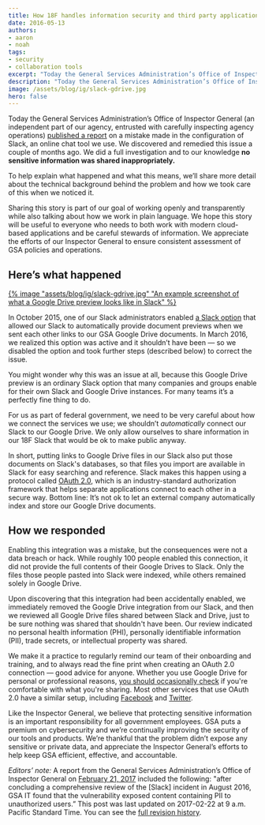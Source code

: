 ```yaml
---
title: How 18F handles information security and third party applications
date: 2016-05-13
authors:
- aaron
- noah
tags:
- security
- collaboration tools
excerpt: "Today the General Services Administration’s Office of Inspector General (an independent part of our agency, entrusted with carefully inspecting agency operations) published a report on a mistake made in the configuration of Slack, an online chat tool we use. We discovered and remedied this issue a couple of months ago. We did a full investigation and to our knowledge no sensitive information was shared inappropriately."
description: "Today the General Services Administration’s Office of Inspector General (an independent part of our agency, entrusted with carefully inspecting agency operations) published a report on a mistake made in the configuration of Slack, an online chat tool we use. We discovered and remedied this issue a couple of months ago. We did a full investigation and to our knowledge no sensitive information was shared inappropriately."
image: /assets/blog/ig/slack-gdrive.jpg
hero: false
---
```


Today the General Services Administration’s Office of Inspector General
(an independent part of our agency, entrusted with carefully inspecting
agency operations) [published a report](https://www.gsaig.gov/sites/default/files/ipa-reports/Alert%20Report-GSA%20Data%20Breach%205.12.16.pdf) on a mistake made in the
configuration of Slack, an online chat tool we use. We discovered and
remedied this issue a couple of months ago. We did a full investigation and to our knowledge **no sensitive
information was shared inappropriately.**

To help explain what happened and what this means, we’ll share more
detail about the technical background behind the problem and how we took
care of this when we noticed it.

Sharing this story is part of our goal of working openly and
transparently while also talking about how we work in plain language. We
hope this story will be useful to everyone who needs to both work with
modern cloud-based applications and be careful stewards of information.
We appreciate the efforts of our Inspector General to ensure consistent
assessment of GSA policies and operations.

Here’s what happened
--------------------

[{% image "assets/blog/ig/slack-gdrive.jpg" "An example screenshot of what a Google Drive preview looks like in Slack" %}](https://get.slack.help/hc/en-us/articles/205875058-Sharing-Google-Drive-files-in-Slack)

In October 2015, one of our Slack administrators enabled [a Slack
option](https://get.slack.help/hc/en-us/articles/205875058-Sharing-Google-Drive-files-in-Slack)
that allowed our Slack to automatically provide document previews when
we sent each other links to our GSA Google Drive documents. In March
2016, we realized this option was active and it shouldn’t have been — so
we disabled the option and took further steps (described below) to correct the issue.

You might wonder why this was an issue at all, because this Google Drive
preview is an ordinary Slack option that many companies and groups
enable for their own Slack and Google Drive instances. For many teams
it’s a perfectly fine thing to do.

For us as part of federal government, we need to be very careful about
how we connect the services we use; we shouldn’t *automatically* connect
our Slack to our Google Drive. We only allow ourselves to share information in
our 18F Slack that would be ok to make public anyway.

In short, putting links to Google Drive files in our Slack also
put those documents on Slack's databases, so that files you import are
available in Slack for easy searching and reference. Slack makes this
happen using a protocol called [OAuth 2.0](http://oauth.net/2/), which
is an industry-standard authorization framework that helps separate
applications connect to each other in a secure way. Bottom line: It’s
not ok to let an external company automatically index and store our
Google Drive documents.

How we responded
----------------

Enabling this integration was a mistake, but the consequences were not a
data breach or hack. While roughly 100 people enabled this connection, it did not provide the full contents of their Google Drives to Slack. Only the files those people pasted into Slack were indexed, while others remained solely in Google Drive.

Upon discovering that this integration had been accidentally enabled, we
immediately removed the Google Drive integration from our Slack, and
then we reviewed all Google Drive files shared between Slack and Drive,
just to be sure nothing was shared that shouldn't have been. Our review
indicated no personal health information (PHI), personally identifiable
information (PII), trade secrets, or intellectual property was shared.

We make it a practice to regularly remind our team of their onboarding
and training, and to always read the fine print when creating an OAuth
2.0 connection — good advice for anyone. Whether you use Google Drive
for personal or professional reasons, [you should occasionally
check](https://support.google.com/accounts/answer/3466521?hl=en) if
you're comfortable with what you're sharing. Most other services that
use OAuth 2.0 have a similar setup, including
[Facebook](https://www.facebook.com/help/262314300536014/) and
[Twitter](https://twitter.com/settings/applications).

Like the Inspector General, we believe that protecting sensitive
information is an important responsibility for all government employees.
GSA puts a premium on cybersecurity and we’re continually improving the
security of our tools and products. We’re thankful that the problem
didn’t expose any sensitive or private data, and appreciate the
Inspector General’s efforts to help keep GSA efficient, effective, and
accountable.

*Editors’ note:* A report from the General Services Administration’s Office of Inspector General on [February 21, 2017](https://www.gsaig.gov/sites/default/files/ipa-reports/OIG%20EVALUATION%20REPORT_Evaluation%20of%2018F%20IT%20Security%20Compliance_JEF17-002_February%2021%202017.pdf) included the following: "after concluding a comprehensive review of the [Slack] incident in August 2016, GSA IT found that the vulnerability exposed content containing PII to unauthorized users.” This post was last updated on 2017-02-22 at 9 a.m. Pacific Standard Time. You can see the [full revision history](https://github.com/18F/18f.gsa.gov/commits/staging/_posts/2016-05-13-how-18f-handles-information-security-and-third-party-applications.md).
